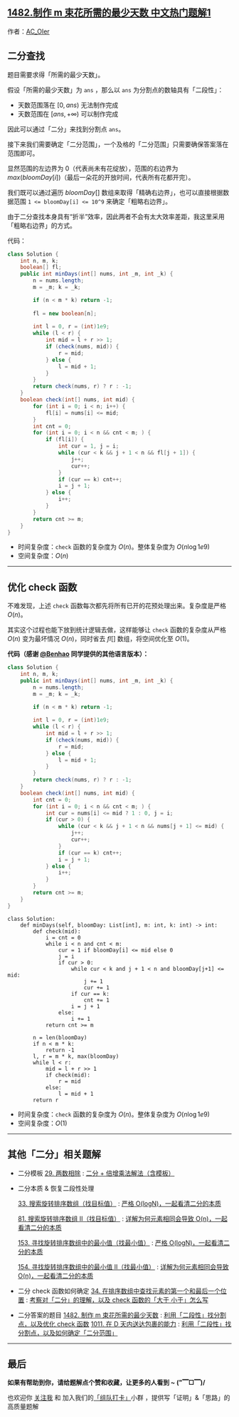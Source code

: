 ## [1482.制作 m 束花所需的最少天数 中文热门题解1](https://leetcode.cn/problems/minimum-number-of-days-to-make-m-bouquets/solutions/100000/gong-shui-san-xie-li-yong-er-duan-xing-z-ysv4)

作者：[AC_OIer](https://leetcode.cn/u/AC_OIer)

## 二分查找

题目需要求得「所需的最少天数」。

假设「所需的最少天数」为 `ans` ，那么以 `ans` 为分割点的数轴具有「二段性」：

* 天数范围落在 $[0, ans)$ 无法制作完成
* 天数范围在 $[ans, +∞)$ 可以制作完成

因此可以通过「二分」来找到分割点 `ans`。

接下来我们需要确定「二分范围」，一个及格的「二分范围」只需要确保答案落在范围即可。

显然范围的左边界为 $0$（代表尚未有花绽放），范围的右边界为 $max(bloomDay[i])$（最后一朵花的开放时间，代表所有花都开完）。

我们既可以通过遍历 $bloomDay[]$ 数组来取得「精确右边界」，也可以直接根据数据范围 `1 <= bloomDay[i] <= 10^9` 来确定「粗略右边界」。

由于二分查找本身具有“折半”效率，因此两者不会有太大效率差距，我这里采用「粗略右边界」的方式。

代码：
```Java []
class Solution {
    int n, m, k;
    boolean[] fl;
    public int minDays(int[] nums, int _m, int _k) {
        n = nums.length;
        m = _m; k = _k;

        if (n < m * k) return -1;
        
        fl = new boolean[n];
        
        int l = 0, r = (int)1e9;
        while (l < r) {
            int mid = l + r >> 1;
            if (check(nums, mid)) {
                r = mid;
            } else {
                l = mid + 1;
            }
        }
        return check(nums, r) ? r : -1;
    }
    boolean check(int[] nums, int mid) {
        for (int i = 0; i < n; i++) {
            fl[i] = nums[i] <= mid;
        }
        int cnt = 0;
        for (int i = 0; i < n && cnt < m; ) {
            if (fl[i]) {
                int cur = 1, j = i;
                while (cur < k && j + 1 < n && fl[j + 1]) {
                    j++;
                    cur++;
                }
                if (cur == k) cnt++;
                i = j + 1;
            } else {
                i++;
            }
        }
        return cnt >= m;
    }
}
```
* 时间复杂度：`check` 函数的复杂度为 $O(n)$。整体复杂度为 $O(n\log{1e9})$
* 空间复杂度：$O(n)$

***

## 优化 check 函数

不难发现，上述 `check` 函数每次都先将所有已开的花预处理出来。复杂度是严格 $O(n)$。

其实这个过程也能下放到统计逻辑去做，这样能够让 `check` 函数的复杂度从严格 $O(n)$ 变为最坏情况 $O(n)$，同时省去 $fl[]$ 数组，将空间优化至 $O(1)$。

**代码（感谢 [@Benhao](/u/qubenhao/) 同学提供的其他语言版本）：**
```Java []
class Solution {
    int n, m, k;
    public int minDays(int[] nums, int _m, int _k) {
        n = nums.length;
        m = _m; k = _k;

        if (n < m * k) return -1;
                
        int l = 0, r = (int)1e9;
        while (l < r) {
            int mid = l + r >> 1;
            if (check(nums, mid)) {
                r = mid;
            } else {
                l = mid + 1;
            }
        }
        return check(nums, r) ? r : -1;
    }
    boolean check(int[] nums, int mid) {
        int cnt = 0;
        for (int i = 0; i < n && cnt < m; ) {
            int cur = nums[i] <= mid ? 1 : 0, j = i;
            if (cur > 0) {
                while (cur < k && j + 1 < n && nums[j + 1] <= mid) {
                    j++;
                    cur++;
                }
                if (cur == k) cnt++;
                i = j + 1;
            } else {
                i++;
            }
        }
        return cnt >= m;
    }
}
```
```Python3 []
class Solution:
    def minDays(self, bloomDay: List[int], m: int, k: int) -> int:
        def check(mid):
            i = cnt = 0
            while i < n and cnt < m:
                cur = 1 if bloomDay[i] <= mid else 0
                j = i
                if cur > 0:
                    while cur < k and j + 1 < n and bloomDay[j+1] <= mid:
                        j += 1
                        cur += 1
                    if cur == k:
                        cnt += 1
                    i = j + 1
                else:
                    i += 1
            return cnt >= m

        n = len(bloomDay)
        if n < m * k:
            return -1
        l, r = m * k, max(bloomDay)
        while l < r:
            mid = l + r >> 1
            if check(mid):
                r = mid
            else:
                l = mid + 1
        return r
```
* 时间复杂度：`check` 函数的复杂度为 $O(n)$。整体复杂度为 $O(n\log{1e9})$
* 空间复杂度：$O(1)$

***

## 其他「二分」相关题解

* 二分模板
    [29. 两数相除](https://leetcode-cn.com/problems/divide-two-integers/) : [二分 + 倍增乘法解法（含模板）](https://leetcode-cn.com/problems/divide-two-integers/solution/shua-chuan-lc-er-fen-bei-zeng-cheng-fa-j-m73b/)

* 二分本质 & 恢复二段性处理

    [33. 搜索旋转排序数组（找目标值）](https://leetcode-cn.com/problems/search-in-rotated-sorted-array/) : [严格 O(logN)，一起看清二分的本质](https://leetcode-cn.com/problems/search-in-rotated-sorted-array/solution/shua-chuan-lc-yan-ge-ologn100yi-qi-kan-q-xifo/)

    [81. 搜索旋转排序数组 II（找目标值）](https://leetcode-cn.com/problems/search-in-rotated-sorted-array-ii/) : [详解为何元素相同会导致 O(n)，一起看清二分的本质](https://leetcode-cn.com/problems/search-in-rotated-sorted-array-ii/solution/gong-shui-san-xie-xiang-jie-wei-he-yuan-xtam4/)

    [153. 寻找旋转排序数组中的最小值（找最小值）](https://leetcode-cn.com/problems/find-minimum-in-rotated-sorted-array/) : [严格 O(logN)，一起看清二分的本质](https://leetcode-cn.com/problems/find-minimum-in-rotated-sorted-array/solution/gong-shui-san-xie-yan-ge-olognyi-qi-kan-6d969/)

    [154. 寻找旋转排序数组中的最小值 II（找最小值）](https://leetcode-cn.com/problems/find-minimum-in-rotated-sorted-array-ii/) : [详解为何元素相同会导致 O(n)，一起看清二分的本质](https://leetcode-cn.com/problems/find-minimum-in-rotated-sorted-array-ii/solution/gong-shui-san-xie-xiang-jie-wei-he-yuan-7xbty/)

* 二分 check 函数如何确定
    [34. 在排序数组中查找元素的第一个和最后一个位置](https://leetcode-cn.com/problems/find-first-and-last-position-of-element-in-sorted-array/) : [考察对「二分」的理解，以及 check 函数的「大于 小于」怎么写](https://leetcode-cn.com/problems/find-first-and-last-position-of-element-in-sorted-array/solution/gong-shui-san-xie-kao-cha-dui-er-fen-de-86bk0/)

* 二分答案的题目
    [1482. 制作 m 束花所需的最少天数](https://leetcode-cn.com/problems/minimum-number-of-days-to-make-m-bouquets/) : [利用「二段性」找分割点，以及优化 check 函数](https://leetcode-cn.com/problems/minimum-number-of-days-to-make-m-bouquets/solution/gong-shui-san-xie-li-yong-er-duan-xing-z-ysv4/)
    [1011. 在 D 天内送达包裹的能力](https://leetcode-cn.com/problems/capacity-to-ship-packages-within-d-days/) : [利用「二段性」找分割点，以及如何确定「二分范围」](https://leetcode-cn.com/problems/capacity-to-ship-packages-within-d-days/solution/gong-shui-san-xie-li-yong-er-duan-xing-z-95zj/)


---

## 最后

**如果有帮助到你，请给题解点个赞和收藏，让更多的人看到 ~ ("▔□▔)/**

也欢迎你 [关注我](https://oscimg.oschina.net/oscnet/up-19688dc1af05cf8bdea43b2a863038ab9e5.png) 和 加入我们的[「组队打卡」](https://leetcode-cn.com/u/ac_oier/)小群 ，提供写「证明」&「思路」的高质量题解 
